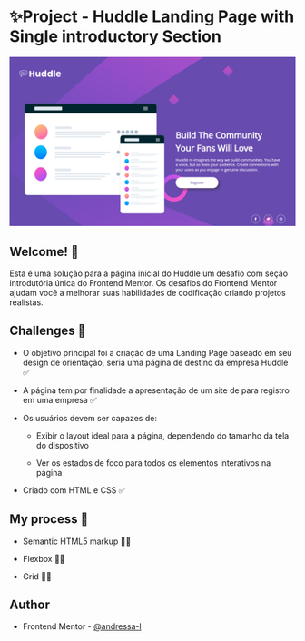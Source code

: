 # ✨Project - Huddle Landing Page with Single introductory Section

![Design preview for the Huddle landing page](./design/desktop-solution.png)

## Welcome! 👋

Esta é uma solução para a página inicial do Huddle um desafio com seção introdutória única do Frontend Mentor. Os desafios do Frontend Mentor ajudam você a melhorar suas habilidades de codificação criando projetos realistas.

## Challenges 🚀

- O objetivo principal foi a criação de uma Landing Page baseado em seu design de orientação, seria uma página de destino da empresa Huddle ✅

- A página tem por finalidade a apresentação de um site de para registro em uma empresa ✅

- Os usuários devem ser capazes de: 
    - Exibir o layout ideal para a página, dependendo do tamanho da tela do dispositivo
    
    - Ver os estados de foco para todos os elementos interativos na página

- Criado com HTML e CSS ✅

## My process 🚀

- Semantic HTML5 markup 👩‍💻

- Flexbox 👩‍💻

- Grid 👩‍💻

## Author

- Frontend Mentor - [@andressa-l](https://www.frontendmentor.io/profile/andressa-l)
